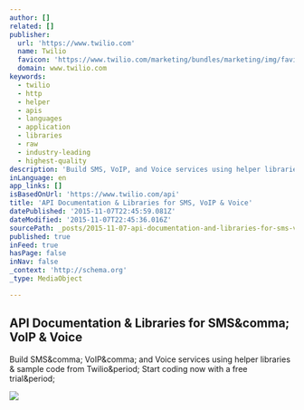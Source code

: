 ```yaml
---
author: []
related: []
publisher:
  url: 'https://www.twilio.com'
  name: Twilio
  favicon: 'https://www.twilio.com/marketing/bundles/marketing/img/favicons/favicon.ico'
  domain: www.twilio.com
keywords:
  - twilio
  - http
  - helper
  - apis
  - languages
  - application
  - libraries
  - raw
  - industry-leading
  - highest-quality
description: 'Build SMS, VoIP, and Voice services using helper libraries & sample code from Twilio. Start coding now with a free trial.'
inLanguage: en
app_links: []
isBasedOnUrl: 'https://www.twilio.com/api'
title: 'API Documentation & Libraries for SMS, VoIP & Voice'
datePublished: '2015-11-07T22:45:59.081Z'
dateModified: '2015-11-07T22:45:36.016Z'
sourcePath: _posts/2015-11-07-api-documentation-and-libraries-for-sms-voip-and-voice.md
published: true
inFeed: true
hasPage: false
inNav: false
_context: 'http://schema.org'
_type: MediaObject

---
```

<article style=""><h1>API Documentation &amp; Libraries for SMS&amp;comma; VoIP &amp; Voice</h1><p>Build SMS&amp;comma; VoIP&amp;comma; and Voice services using helper libraries &amp; sample code from Twilio&amp;period; Start coding now with a free trial&amp;period;</p><img src="https://www.twilio.com/marketing/bundles/marketing/img/customers/coca-cola.png" /></article>
